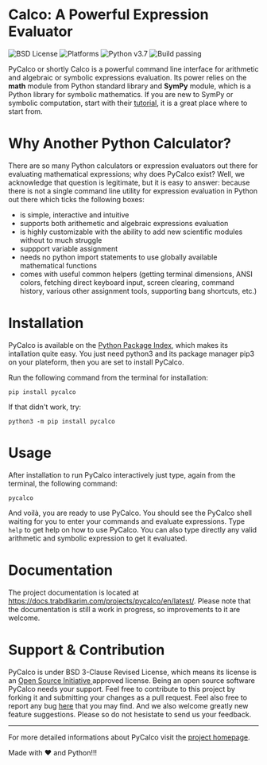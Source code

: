 # Calco: A Powerful Expression Evaluator

![BSD License](https://img.shields.io/github/license/trabdlkarim/pycalco) ![Platforms](https://img.shields.io/powershellgallery/p/DNS.1.1.1.1)
![Python v3.7](https://img.shields.io/github/pipenv/locked/python-version/metabolize/rq-dashboard-on-heroku) ![Build passing](https://img.shields.io/github/workflow/status/actions/toolkit/Main%20workflow)


PyCalco or shortly Calco is a powerful command line interface for arithmetic and algebraic or symbolic expressions evaluation. Its power relies on the **math** module from Python standard library and **SymPy** module, which is a Python library for symbolic mathematics. If you are new to SymPy or symbolic computation, start with their [tutorial](https://docs.sympy.org/latest/tutorial/index.html#tutorial), it is a great place where to start from.

# Why Another Python Calculator?
There are so many Python calculators or expression evaluators out there for evaluating mathematical expressions; why does PyCalco exist?
Well, we acknowledge that question is legitimate, but it is easy to answer: because there is not a single command line utility for expression evaluation in Python out there which ticks the following boxes:

- is simple, interactive and intuitive
- supports both arithemetic and algebraic expressions evaluation
- is highly customizable with the ability to add new scientific modules without to much struggle
- suppport variable assignment
- needs no python import statements to use globally available mathematical functions
- comes with useful common helpers (getting terminal dimensions, ANSI colors, fetching direct keyboard input, screen clearing, command history, various other assignment tools, supporting bang shortcuts, etc.)

# Installation

PyCalco is available on the [Python Package Index](https://pypi.org/project/pycalco/), which makes its intallation quite easy.
You just need python3 and its package manager pip3 on your plateform, then you are set to install PyCalco.

Run the following command from the terminal for installation:

`pip install pycalco`

If that didn't work, try:

`python3 -m pip install pycalco`

# Usage

After installation to run PyCalco interactively just type, again from the terminal, the following command:

`pycalco`

And voilà, you are ready to use PyCalco. You should see the PyCalco shell waiting for you to enter your commands and evaluate expressions. Type `help` to get help on how to use PyCalco. You can also type directly any valid arithmetic and symbolic expression to get it evaluated.


# Documentation

The project documentation is located at <https://docs.trabdlkarim.com/projects/pycalco/en/latest/>. Please note that the documentation is still a work in progress, so improvements to it are welcome.

# Support & Contribution

PyCalco is under BSD 3-Clause Revised License, which means its license is an [Open Source Initiative ](https://opensource.org/) approved license. Being an open source software PyCalco needs your support. Feel free to contribute to this project by forking it and submitting your changes as a pull request. Feel also free to report any bug [here](https://github.com/trabdlkarim/pycalco/issues) that you may find. And we also welcome greatly new feature suggestions. 
Please so do not hesistate to send us your feedback.

---

For more detailed informations about PyCalco visit the [project homepage](https://gh.trabdlkarim.com/pycalco/).

Made with :heart: and Python!!!
